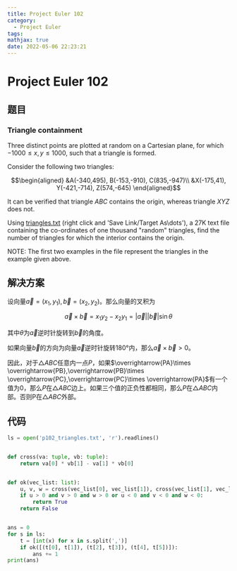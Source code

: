 ```yaml
---
title: Project Euler 102
category:
  - Project Euler
tags:
mathjax: true
date: 2022-05-06 22:23:21
---
```


<escape><!-- more --></escape>

# Project Euler 102

## 题目

### Triangle containment

Three distinct points are plotted at random on a Cartesian plane, for which $-1000 \leq x,y\leq  1000$, such that a triangle is formed.

Consider the following two triangles:

$$\begin{aligned}
&A(-340,495), B(-153,-910), C(835,-947)\\
&X(-175,41), Y(-421,-714), Z(574,-645)
\end{aligned}$$

It can be verified that triangle $ABC$ contains the origin, whereas triangle $XYZ$ does not.

Using [triangles.txt](../resources/p102_triangles.txt) (right click and 'Save Link/Target As\dots'), a 27K text file containing the co-ordinates of one thousand "random" triangles, find the number of triangles for which the interior contains the origin.

NOTE: The first two examples in the file represent the triangles in the example given above.

## 解决方案

设向量$\overrightarrow{a}=(x_1,y_1),\overrightarrow{b}=(x_2,y_2)$。那么向量的叉积为

$$\overrightarrow{a}\times \overrightarrow{b}=x_1y_2-x_2y_1=|\overrightarrow{a}||\overrightarrow{b}|\sin\theta$$

其中$\theta$为$\overrightarrow{a}$逆时针旋转到$\overrightarrow{b}$的角度。

如果向量$\overrightarrow{b}$的方向为向量$\overrightarrow{a}$逆时针旋转$180°$内，那么$\overrightarrow{a}\times\overrightarrow{b}>0$。

因此，对于$\triangle ABC$任意内一点$P$，如果$\overrightarrow{PA}\times \overrightarrow{PB},\overrightarrow{PB}\times \overrightarrow{PC},\overrightarrow{PC}\times \overrightarrow{PA}$有一个值为$0$，那么$P$在$\triangle ABC$边上。如果三个值的正负性都相同，那么$P$在$\triangle ABC$内部。否则P在$\triangle ABC$外部。

## 代码

```py
ls = open('p102_triangles.txt', 'r').readlines()


def cross(va: tuple, vb: tuple):
    return va[0] * vb[1] - va[1] * vb[0]


def ok(vec_list: list):
    u, v, w = cross(vec_list[0], vec_list[1]), cross(vec_list[1], vec_list[2]), cross(vec_list[2], vec_list[0])
    if u > 0 and v > 0 and w > 0 or u < 0 and v < 0 and w < 0:
        return True
    return False


ans = 0
for s in ls:
    t = [int(x) for x in s.split(',')]
    if ok([(t[0], t[1]), (t[2], t[3]), (t[4], t[5])]):
        ans += 1
print(ans)

```
